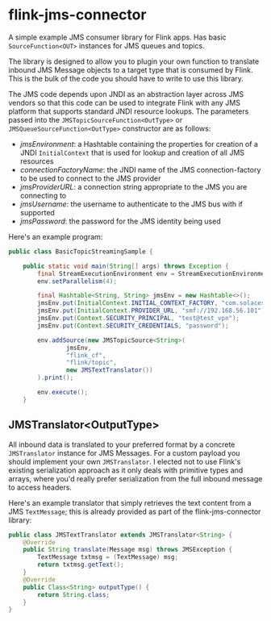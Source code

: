 # flink-jms-connector

A simple example JMS consumer library for Flink apps. Has basic 
`SourceFunction<OUT>` instances for JMS queues and topics.

The library is designed to allow you to plugin your own function to translate 
inbound JMS Message objects to a target type that is consumed by Flink. This 
is the bulk of the code you should have to write to use this library. 

The JMS code depends upon JNDI as an abstraction layer across JMS vendors 
so that this code can be used to integrate Flink with any JMS platform that 
supports standard JNDI resource lookups. The parameters passed into the 
`JMSTopicSourceFunction<OutType>` or `JMSQueueSourceFunction<OutType>` 
constructor are as follows:
- _jmsEnvironment_: a Hashtable containing the properties for creation of a 
JNDI `InitialContext` that is used for lookup and creation of all JMS resources
- _connectionFactoryName_: the JNDI name of the JMS connection-factory to 
be used to connect to the JMS provider
- _jmsProviderURL_: a connection string appropriate to the JMS you are 
connecting to
- _jmsUsername_: the username to authenticate to the JMS bus with if supported
- _jmsPassword_: the password for the JMS identity being used

Here's an example program:

```java
public class BasicTopicStreamingSample {

    public static void main(String[] args) throws Exception {
        final StreamExecutionEnvironment env = StreamExecutionEnvironment.getExecutionEnvironment();
        env.setParallelism(4);

        final Hashtable<String, String> jmsEnv = new Hashtable<>();
        jmsEnv.put(InitialContext.INITIAL_CONTEXT_FACTORY, "com.solacesystems.jndi.SolJNDIInitialContextFactory");
        jmsEnv.put(InitialContext.PROVIDER_URL, "smf://192.168.56.101");
        jmsEnv.put(Context.SECURITY_PRINCIPAL, "test@test_vpn");
        jmsEnv.put(Context.SECURITY_CREDENTIALS, "password");

        env.addSource(new JMSTopicSource<String>(
                jmsEnv,
                "flink_cf",
                "flink/topic",
                new JMSTextTranslator())
        ).print();

        env.execute();
    }
```

## JMSTranslator\<OutputType\>

All inbound data is translated to your preferred format by a concrete 
`JMSTranslator` instance for JMS Messages. For a custom payload you should 
implement your own `JMSTranslator`. I elected not to use Flink's existing 
serialization approach as it only deals with primitive types and arrays, 
where you'd really prefer serialization from the full inbound message to 
access headers.

Here's an example translator that simply retrieves the text content from a 
JMS `TextMessage`; this is already provided as part of the flink-jms-connector 
library:

```java
public class JMSTextTranslator extends JMSTranslator<String> {
    @Override
    public String translate(Message msg) throws JMSException {
        TextMessage txtmsg = (TextMessage) msg;
        return txtmsg.getText();
    }
    @Override
    public Class<String> outputType() {
        return String.class;
    }
}

```